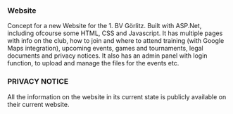 ### Website
Concept for a new Website for the 1. BV Görlitz. Built with ASP.Net, including ofcourse some HTML, CSS and Javascript. It has multiple pages with info on the club, how to join and where to attend training (with Google Maps integration), upcoming events, games and tournaments, legal documents and privacy notices. It also has an admin panel with login function, to upload and manage the files for the events etc.

### PRIVACY NOTICE
All the information on the website in its current state is publicly available on their current website.

